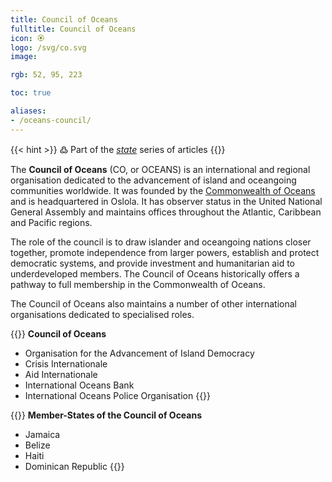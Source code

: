 ```yaml
---
title: Council of Oceans
fulltitle: Council of Oceans
icon: 🏵️
logo: /svg/co.svg
image:

rgb: 52, 95, 223

toc: true

aliases:
- /oceans-council/
---
```

{{< hint >}}
߷ Part of the *[state](/state/)* series of articles
{{</hint>}}

The **Council of Oceans** (CO, or OCEANS) is an international and regional organisation dedicated to the advancement of island and oceangoing communities worldwide. It was founded by the [Commonwealth of Oceans](/vekllei/) and is headquartered in Oslola. It has observer status in the United National General Assembly and maintains offices throughout the Atlantic, Caribbean and Pacific regions.

The role of the council is to draw islander and oceangoing nations closer together, promote independence from larger powers, establish and protect democratic systems, and provide investment and humanitarian aid to underdeveloped members. The Council of Oceans historically offers a pathway to full membership in the Commonwealth of Oceans.

The Council of Oceans also maintains a number of other international organisations dedicated to specialised roles.

{{<hint panel>}}
**Council of Oceans**

* Organisation for the Advancement of Island Democracy
* Crisis Internationale
* Aid Internationale
* International Oceans Bank
* International Oceans Police Organisation
{{</hint>}}

{{<hint panel>}}
**Member-States of the Council of Oceans**

* Jamaica
* Belize
* Haiti
* Dominican Republic
{{</hint>}}

